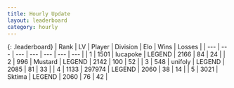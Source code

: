 ```yaml
---
title: Hourly Update
layout: leaderboard
category: hourly
---
```


{: .leaderboard}
| Rank | LV | Player | Division | Elo | Wins | Losses |
| --- | --- | --- | --- | --- | --- | --- |
| <span data-change="0">1</span> | 1501 | <span title="ID: 41925">lucapoke</span> | LEGEND | <span data-change="0">2166</span> | <span data-change="0">84</span> | <span data-change="0">24</span> |
| <span data-change="0">2</span> | 996 | <span title="ID: 611082">Mustard</span> | LEGEND | <span data-change="0">2142</span> | <span data-change="0">100</span> | <span data-change="0">52</span> |
| <span data-change="0">3</span> | 548 | <span title="ID: 750704">unifoly</span> | LEGEND | <span data-change="0">2085</span> | <span data-change="0">81</span> | <span data-change="0">33</span> |
| <span data-change="0">4</span> | 1133 | <span title="ID: 544038">297974</span> | LEGEND | <span data-change="0">2060</span> | <span data-change="0">38</span> | <span data-change="0">14</span> |
| <span data-change="0">5</span> | 3021 | <span title="ID: 353063">Sktima</span> | LEGEND | <span data-change="0">2060</span> | <span data-change="0">76</span> | <span data-change="0">42</span> |